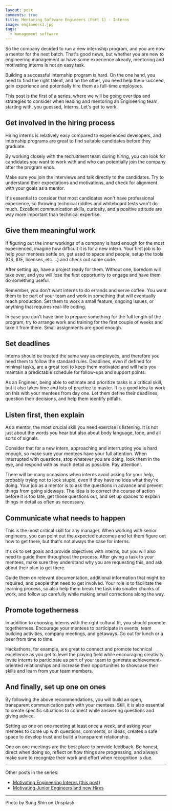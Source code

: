 ```yaml
---
layout: post
comments: true
title: Mentoring Software Engineers (Part 1) - Interns
image: engineers1.jpg
tags:
  - management software  
---
```


So the company decided to run a new internship program, and you are now a mentor for the next batch. That's good news, but whether you are new to engineering management or have some experience already, mentoring and motivating interns is not an easy task.
<!--more-->
Building a successful internship program is hard.  On the one hand, you need to find the right talent, and on the other, you need help them succeed, gain experience and potentially hire them as full-time employees.

This post is the first of a series, where we will be going over tips and strategies to consider when leading and mentoring an Engineering team, starting with, you guessed, Interns. Let's get to work.

## Get involved in the hiring process
Hiring interns is relatively easy compared to experienced developers, and internship programs are great to find suitable candidates before they graduate.

By working closely with the recruitment team during hiring, you can look for candidates you want to work with and who can potentially join the company after the program ends.

Make sure you join the interviews and talk directly to the candidates.  Try to understand their expectations and motivations, and check for alignment with your goals as a mentor.

It's essential to consider that most candidates won't have professional experience, so throwing technical riddles and whiteboard tests won't do much.  Excellent communication skills, curiosity, and a positive attitude are way more important than technical expertise.

## Give them meaningful work
If figuring out the inner workings of a company is hard enough for the most experienced, imagine how difficult it is for a new intern.  Your first job is to help your mentees settle on, get used to space and people, setup the tools (OS, IDE, licenses, etc....) and check out some code.

After setting up, have a project ready for them.  Without one, boredom will take over, and you will lose the first opportunity to engage and have them do something useful.

Remember, you don't want interns to do errands and serve coffee.  You want them to be part of your team and work in something that will eventually reach production.  Set them to work a small feature, ongoing issues, or anything that requires real-life coding.

In case you don't have time to prepare something for the full length of the program, try to arrange work and training for the first couple of weeks and take it from there.  Small assignments are good enough.

## Set deadlines
Interns should be treated the same way as employees, and therefore you need them to follow the standard rules.  Deadlines, even if defined for minimal tasks, are a great tool to keep them motivated and will help you maintain a predictable schedule for follow-ups and support points.

As an Engineer,  being able to estimate and prioritize tasks is a critical skill, but it also takes time and lots of practice to master.   It is a good idea to work on this with your mentees from day one.  Let them define their deadlines, question their decisions, and help them identify pitfalls.  

## Listen first, then explain
As a mentor, the most crucial skill you need exercise is listening.  It is not just about the words you hear but also about body language, tone, and all sorts of signals.  

Consider that for a new intern, approaching and interrupting you is hard enough, so make sure your mentees have your full attention.  When interrupted with questions, stop whatever you are doing, look them in the eye, and respond with as much detail as possible.  Pay attention!.

There will be many occasions when interns avoid asking for your help, probably trying not to look stupid, even if they have no idea what they're doing.  Your job as a mentor is to ask the questions in advance and prevent things from going sideways.  The idea is to correct the course of action before it is too late, get those questions out, and set up spaces to explain things in detail as often as necessary.

## Communicate what needs to happen
This is the most critical skill for any manager.  When working with senior engineers, you can point out the expected outcomes and let them figure out how to get there, but that's not always the case for interns.  

It's ok to set goals and provide objectives with interns, but you will also need to guide them throughout the process.  After giving a task to your mentees, make sure they understand why you are requesting this, and ask about their plan to get there.  

Guide them on relevant documentation, additional information that might be required, and people that need to get involved.  Your role is to facilitate the learning process, so also help them break the task into smaller chunks of work, and follow up carefully while making small corrections along the way.

## Promote togetherness
In addition to choosing interns with the right cultural fit, you should promote togetherness.  Encourage your mentees to participate in events, team building activities, company meetings, and getaways.  Go out for lunch or a beer from time to time.

Hackathons, for example, are great to connect and promote technical excellence as you get to level the playing field while encouraging creativity.  Invite interns to participate as part of your team to generate achievement-oriented relationships and increase their opportunities to showcase their skills and learn from your team members.

## And finally, set up one on ones
By following the above recommendations, you will build an open, transparent communication path with your mentees. Still, it is also essential to create specific situations to connect while answering questions and giving advice.

Setting up one on one meeting at least once a week, and asking your mentees to come up with questions, comments, or ideas, creates a safe space to develop trust and build a transparent relationship.

One on one meetings are the best place to provide feedback.  Be honest, direct when doing so, reflect on how things are progressing, and always make sure to recognize their work and effort when recognition is due.

---

Other posts in the series:

* [Motivating Engineering Interns (this post)](https://danielbernal.co/mentoring-software-engineers-part-one/)
* [Motivating Junior Engineers and new Hires](https://danielbernal.co/mentoring-junior-software-engineers/)

---

Photo by Sung Shin on Unsplash
